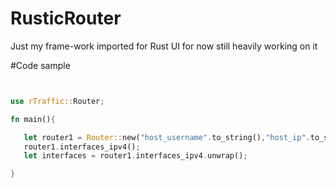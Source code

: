 # RusticRouter
Just my frame-work imported for Rust UI for now still heavily working on it






#Code sample 



```rust 


use rTraffic::Router;

fn main(){

   let router1 = Router::new("host_username".to_string(),"host_ip".to_string(),"host_password".to_string(),"cisco|Cisco".to_string())
   router1.interfaces_ipv4();
   let interfaces = router1.interfaces_ipv4.unwrap();

}








```
